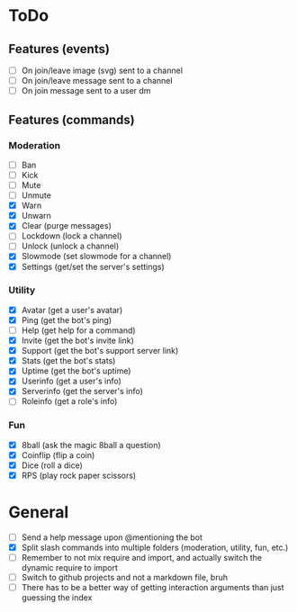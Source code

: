 # ToDo

## Features (events)
- [ ] On join/leave image (svg) sent to a channel
- [ ] On join/leave message sent to a channel
- [ ] On join message sent to a user dm

## Features (commands)

### Moderation
- [ ] Ban
- [ ] Kick
- [ ] Mute
- [ ] Unmute
- [x] Warn
- [x] Unwarn
- [x] Clear (purge messages)
- [ ] Lockdown (lock a channel)
- [ ] Unlock (unlock a channel)
- [x] Slowmode (set slowmode for a channel)
- [x] Settings (get/set the server's settings)

### Utility
- [x] Avatar (get a user's avatar)
- [x] Ping (get the bot's ping)
- [ ] Help (get help for a command)
- [x] Invite (get the bot's invite link)
- [x] Support (get the bot's support server link)
- [x] Stats (get the bot's stats)
- [x] Uptime (get the bot's uptime)
- [x] Userinfo (get a user's info)
- [x] Serverinfo (get the server's info)
- [ ] Roleinfo (get a role's info)

### Fun
- [x] 8ball (ask the magic 8ball a question)
- [x] Coinflip (flip a coin)
- [x] Dice (roll a dice)
- [x] RPS (play rock paper scissors)

# General
- [ ] Send a help message upon @mentioning the bot
- [x] Split slash commands into multiple folders (moderation, utility, fun, etc.)
- [ ] Remember to not mix require and import, and actually switch the dynamic require to import
- [ ] Switch to github projects and not a markdown file, bruh
- [ ] There has to be a better way of getting interaction arguments than just guessing the index
